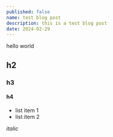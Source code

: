 ```yaml
---
published: false
name: test blog post
description: this is a test blog post
date: 2024-02-29
---
```


hello world

## h2

### h3

#### h4

- list item 1
- list item 2

*italic*
